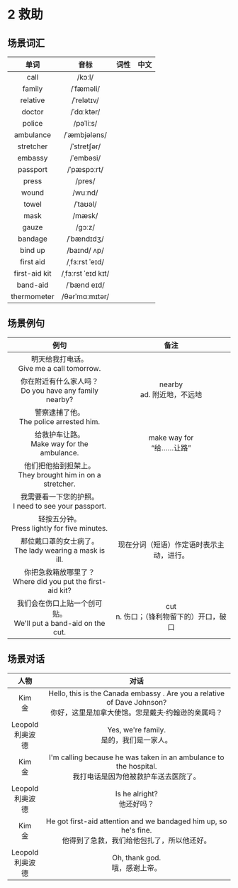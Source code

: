 # 2 救助

## 场景词汇

|     单词      |        音标        | 词性 | 中文 |
| :-----------: | :----------------: | :--: | :--: |
|     call      |       /kɔːl/       |      |      |
|    family     |     /ˈfæməli/      |      |      |
|   relative    |     /ˈrelətɪv/     |      |      |
|    doctor     |     /ˈdɑːktər/     |      |      |
|    police     |     /pəˈliːs/      |      |      |
|   ambulance   |    /ˈæmbjələns/    |      |      |
|   stretcher   |    /ˈstretʃər/     |      |      |
|    embassy    |     /ˈembəsi/      |      |      |
|   passport    |    /ˈpæspɔːrt/     |      |      |
|     press     |       /pres/       |      |      |
|     wound     |      /wuːnd/       |      |      |
|     towel     |      /ˈtaʊəl/      |      |      |
|     mask      |       /mæsk/       |      |      |
|     gauze     |       /ɡɔːz/       |      |      |
|    bandage    |     /ˈbændɪdʒ/     |      |      |
|    bind up    |    /baɪnd/ ʌp/     |      |      |
|   first aid   |   /ˌfɜːrst ˈeɪd/   |      |      |
| first-aid kit | /ˌfɜːrst ˈeɪd kɪt/ |      |      |
|   band-aid    |    /ˈbænd eɪd/     |      |      |
|  thermometer  |   /θərˈmɑːmɪtər/   |      |      |

## 场景例句

|                             例句                             |                     备注                     |
| :----------------------------------------------------------: | :------------------------------------------: |
|        明天给我打电话。<br />Give me a call tomorrow.        |                                              |
|  你在附近有什么家人吗？<br />Do you have any family nearby?  |        nearby<br />ad. 附近地，不远地        |
|         警察逮捕了他。<br />The police arrested him.         |                                              |
|       给救护车让路。<br />Make way for the ambulance.        |         make way for<br />“给……让路”         |
| 他们把他抬到担架上。<br />They brought him in on a stretcher. |                                              |
|   我需要看一下您的护照。<br />I need to see your passport.   |                                              |
|      轻按五分钟。<br />Press lightly for five minutes.       |                                              |
| 那位戴口罩的女士病了。<br />The lady wearing a mask is ill.  |   现在分词（短语）作定语时表示主动，进行。   |
| 你把急救箱放哪里了？<br />Where did you put the first-aid kit? |                                              |
| 我们会在伤口上贴一个创可贴。<br />We'll put a band-aid on the cut. | cut<br />n. 伤口；（锋利物留下的）开口，破口 |

## 场景对话

|         人物          |                             对话                             |
| :-------------------: | :----------------------------------------------------------: |
|      Kim<br />金      | Hello, this is the Canada embassy . Are you a relative of Dave Johnson?<br />你好，这里是加拿大使馆。您是戴夫·约翰逊的亲属吗？ |
| Leopold<br />利奥波德 |         Yes, we're family.<br />是的，我们是一家人。         |
|      Kim<br />金      | I'm calling because he was taken in an ambulance to the hospital.<br />我打电话是因为他被救护车送去医院了。 |
| Leopold<br />利奥波德 |                Is he alright?<br />他还好吗？                |
|      Kim<br />金      | He got first-aid attention and we bandaged him up, so he's fine.<br />他得到了急救，我们给他包扎了，所以他还好。 |
| Leopold<br />利奥波德 |              Oh, thank god.<br />哦，感谢上帝。              |
